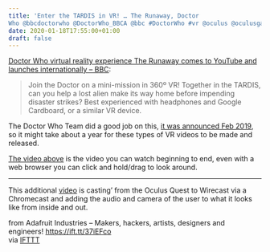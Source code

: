 ```yaml
---
title: 'Enter the TARDIS in VR! … The Runaway, Doctor
Who @bbcdoctorwho @DoctorWho_BBCA @bbc #DoctorWho #vr @oculus @oculusgaming'
date: 2020-01-18T17:55:00+01:00
draft: false
---
```


[Doctor Who virtual reality experience The Runaway comes to YouTube and launches internationally – BBC](https://www.bbc.co.uk/blogs/doctorwho/entries/ddcdf8ab-d611-4796-92fa-c4c31834713f):

> Join the Doctor on a mini-mission in 360º VR! Together in the TARDIS, can you help a lost alien make its way home before impending disaster strikes? Best experienced with headphones and Google Cardboard, or a similar VR device.

The Doctor Who Team did a good job on this, [it was announced Feb 2019](https://www.bbc.co.uk/blogs/doctorwho/entries/f67f91f7-5b6f-43f5-b8d5-abeea9e39d6a), so it might take about a year for these types of VR videos to be made and released.

[The video above](https://youtu.be/-RPe6aNiotA) is the video you can watch beginning to end, even with a web browser you can click and hold/drag to look around.

* * *

This additional [video](https://youtu.be/izeGguZIgCk) is casting’ from the Oculus Quest to Wirecast via a Chromecast and adding the audio and camera of the user to what it looks like from inside and out.

  
  
from Adafruit Industries – Makers, hackers, artists, designers and engineers! https://ift.tt/37iEFco  
via [IFTTT](https://ifttt.com/?ref=da&site=blogger)